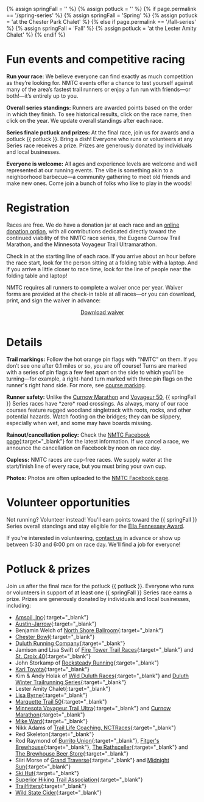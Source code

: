 {% assign springFall = '' %}
{% assign potluck = '' %}
{% if page.permalink == '/spring-series' %}
  {% assign springFall = 'Spring' %}
  {% assign potluck = 'at the Chester Park Chalet' %}
{% else if page.permalink == '/fall-series' %}
  {% assign springFall = 'Fall' %}
  {% assign potluck = 'at the Lester Amity Chalet' %}
{% endif %}

# Fun events and competitive racing

**Run your race**: We believe everyone can find exactly as much competition as they’re looking for. NMTC events offer a chance to test yourself against many of the area’s fastest trail runners or enjoy a fun run with friends—or both!—it’s entirely up to you.

**Overall series standings:** Runners are awarded points based on the order in which they finish. To see historical results, click on the race name, then click on the year. We update overall standings after each race.

**Series finale potluck and prizes:** At the final race, join us for awards and a potluck {{ potluck }}. Bring a dish! Everyone who runs or volunteers at any Series race receives a prize. Prizes are generously donated by individuals and local businesses.

**Everyone is welcome:** All ages and experience levels are welcome and well represented at our running events. The vibe is something akin to a neighborhood barbecue—a community gathering to meet old friends and make new ones. Come join a bunch of folks who like to play in the woods!

# Registration

Races are free. We do have a donation jar at each race and an [online donation option](/donate), with all contributions dedicated directly toward the continued viability of the NMTC race series, the Eugene Curnow Trail Marathon, and the Minnesota Voyageur Trail Ultramarathon.

Check in at the starting line of each race. If you arrive about an hour before the race start, look for the person sitting at a folding table with a laptop. And if you arrive a little closer to race time, look for the line of people near the folding table and laptop!  

NMTC requires all runners to complete a waiver once per year. Waiver forms are provided at the check-in table at all races—or you can download, print, and sign the waiver in advance:

<div class="container" style="display:flex;padding-bottom:1em;">
  <a href="https://drive.google.com/file/d/1Oi7ZZGoC_LKUgtKJ8Bj_u7ClPld5iRRD/view" style="margin: 0 auto;" target="blank">
    <div class="button">Download waiver</div>
  </a>
</div>

# Details

**Trail markings:** Follow the hot orange pin flags with “NMTC” on them. If you don’t see one after 0.1 miles or so, you are off course! Turns are marked with a series of pin flags a few feet apart on the side to which you’ll be turning—for example, a right-hand turn marked with three pin flags on the runner's right hand side. For more, see [course marking](/course-marking).

**Runner safety:** Unlike the [Curnow Marathon](/curnow) and [Voyageur 50](/voyageur), {{ springFall }} Series races have \*zero\* road crossings. As always, many of our race courses feature rugged woodland singletrack with roots, rocks, and other potential hazards. Watch footing on the bridges; they can be slippery, especially when wet, and some may have boards missing.

**Rainout/cancellation policy:** Check the [NMTC Facebook page](https://www.facebook.com/runnmtc/){:target="_blank"} for the latest information. If we cancel a race, we announce the cancellation on Facebook by noon on race day. 

**Cupless:** NMTC races are cup-free races. We supply water at the start/finish line of every race, but you must bring your own cup.

**Photos:** Photos are often uploaded to the [NMTC Facebook page](https://www.facebook.com/runnmtc).

# Volunteer opportunities

Not running? Volunteer instead! You'll earn points toward the {{ springFall }} Series overall standings and stay eligible for the [Ella Fennessey Award](/fennessey-award).

If you're interested in volunteering, [contact us](/contact) in advance or show up between 5:30 and 6:00 pm on race day. We'll find a job for everyone!

# Potluck & prizes

Join us after the final race for the potluck {{ potluck }}. Everyone who runs or volunteers in support of at least one {{ springFall }} Series race earns a prize. Prizes are generously donated by individuals and local businesses, including:

* [Amsoil, Inc](https://www.amsoil.com/){:target="_blank"}
* [Austin-Jarrow](https://www.austin-jarrow.com/){:target="_blank"}
* Benjamin Welch of [North Shore Ballroom](https://northshoreballroom.dance/){:target="_blank"}
* [Chester Bowl](https://www.chesterbowl.org/){:target="_blank"}
* [Duluth Running Company](https://duluthrunning.com/){:target="_blank"}
* Jamison and Lisa Swift of [Fire Tower Trail Races](https://firetowertrailraces.com/){:target="_blank"} and
  [St. Croix 40](https://stcroixwinterultra.com/about-us/){:target="_blank"}
* John Storkamp of [Rocksteady Running](https://www.rocksteadyrunning.com/){:target="_blank"}
* [Kari Toyota](https://www.karitoyota.com/){:target="_blank"}
* Kim & Andy Holak of [Wild Duluth Races](https://www.wildduluthraces.com/){:target="_blank"} and
[Duluth Winter Trailrunning Series](https://www.duluthwintertrailseries.com/){:target="_blank"}
* Lester Amity Chalet[](){:target="_blank"}
* [Lisa Byrne](https://www.theduluthrundown.com/tag/lisa-byrne/){:target="_blank"}
* [Marquette Trail 50](https://www.marquettetrail50.com/){:target="_blank"}
* [Minnesota Voyageur Trail Ultra](/voyageur){:target="_blank"} and [Curnow Marathon](/curnow){:target="_blank"}
* [Mike Ward](https://mikeward.cool/){:target="_blank"}
* Nikk Adams of [Trail Life Coaching, NCTRaces](https://www.traillifellc.com/about){:target="_blank"}
* Red Skeleton[](){:target="_blank"}
* Rod Raymond of [Burrito Union](https://burritounion.com/){:target="_blank"},
  [Fitger's Brewhouse](https://fitgersbrewhouse.com/){:target="_blank"},
  [The Rathsceller](https://rathskellerduluth.com/){:target="_blank"} and
  [The Brewhouse Beer Store](https://store.fitgersbrewhouse.com/){:target="_blank"}
* Siiri Morse of [Grand Traverse](https://grandtraverseduluth.com/){:target="_blank"} and
  [Midnight Sun](https://www.mnspas.com/){:target="_blank"}
* [Ski Hut](https://www.skihut.com/){:target="_blank"}
* [Superior Hiking Trail Association](https://superiorhiking.org/){:target="_blank"}
* [Trailfitters](https://trailfitters.com/){:target="_blank"}
* [Wild State Cider](https://wildstatecider.com/){:target="_blank"}

